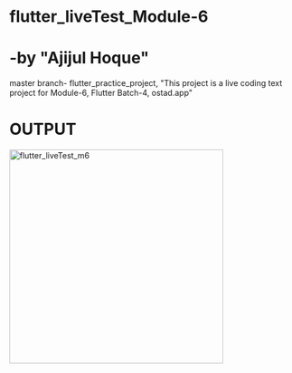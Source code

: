 # flutter_liveTest_Module-6
# -by "Ajijul Hoque"
master branch- flutter_practice_project, 
"This project is a live coding text project for Module-6, Flutter Batch-4, ostad.app"
# OUTPUT

<img width="378" alt="flutter_liveTest_m6" src="https://github.com/mastershanto/flutter_practice_project/assets/57057476/8c02376e-05a5-4c5f-b768-4d7fe72642dd">


